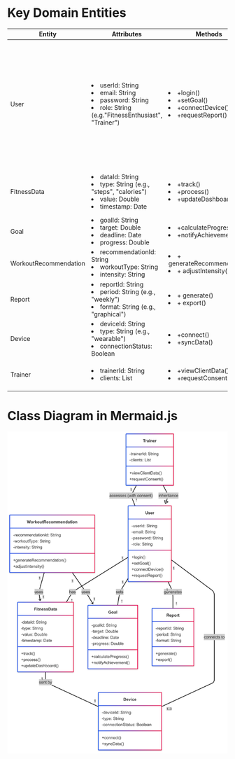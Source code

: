 # Key Domain Entities

|Entity|Attributes|Methods|Relationships| Business Rules                                                                                                                                                                             |
|---|----------|-------|-------------|--------------------------------------------------------------------------------------------------------------------------------------------------------------------------------------------|
|User| <li> userId: String </li> <li>email: String </li> <li> password: String </li> <li> role: String (e.g."FitnessEnthusiast", "Trainer") </li> | <li>+login()</li><li>+setGoal()</li><li>+connectDevice()</li><li>+requestReport()</li> | <li>Associated with Goal (1..)</li><li>Associated with FitnessData (1..)</li><li>Associated with Report (1..*)</li> | <li>A user can connect up to 3 devices</li> <li>Multi-factor authentication is enforced</li> <li>A user must authenticate via OAuth 2.0 before accessing dashboard features</li> <li>A user can only view fitness metrics if they have connected a wearable device</li> |
|FitnessData| <li>dataId: String</li> <li>type: String (e.g., "steps", "calories")</li> <li>value: Double</li> <li>timestamp: Date</li> | <li>+track()</li><li>+process()</li> <li>+updateDashboard()</li> | <li>Associated with Device (1)</li> <li>Used by WorkoutRecommendation (1)</li> | <li>Data updates on the dashboard within 5 seconds</li> <li>Historical data is stored for 2 years</li>                                                                                     |
|Goal| <li>goalId: String</li> <li>target: Double</li> <li>deadline: Date</li> <li>progress: Double</li> | <li>+calculateProgress()</li><li>+notifyAchievement()</li> |         <li>Owned by User (1)</li> | <li>A user can have up to 5 active goals.</li>                                                                                                                                             |
|WorkoutRecommendation| <li>recommendationId: String</li> <li>workoutType: String</li> <li>intensity: String</li> | <li>+ generateRecommendation()</li> <li>+ adjustIntensity()</li> |     <li>Depends on FitnessData (1)</li> <li>Depends on Goal (1)</li> | <li>Recommendations must refresh daily</li>                                                                                                                                                |
|Report| <li>reportId: String</li> <li>period: String (e.g., "weekly")</li> <li>format: String (e.g., "graphical")</li> | <li>+ generate()</li> <li>+ export()</li> |         <li>Generated by User (1)</li> | <li>Reports are auto-generated every Monday</li>                                                                                                                                           |
|Device| <li>deviceId: String</li> <li>type: String (e.g., "wearable")</li> <li>connectionStatus: Boolean</li> | <li>+connect()</li> <li>+syncData()</li> |        <li>Linked to User (1)</li> | <li>Only compatible devices can connect</li>                                                                                                                                               |
|Trainer| <li>trainerId: String</li> <li>clients: List<User></li> | <li>+viewClientData()</li> <li>+requestConsent()</li> |       <li>Inherits from User</li> <li>Accesses User (with consent)</li> | <li>Trainers can only view data with explicit client consent</li>                                                                                                                          |


# Class Diagram in Mermaid.js

![This is my class diagram](Assignment_9/Assign_9_Class_Diag.png)

